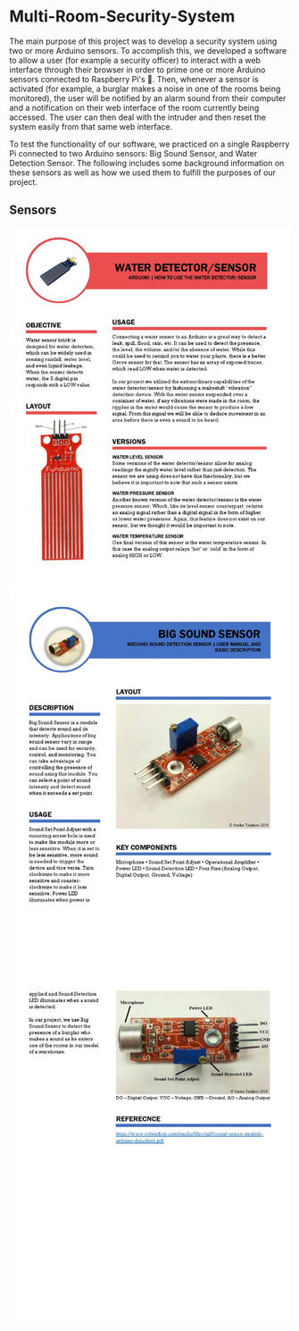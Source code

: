 # Multi-Room-Security-System
The main purpose of this project was to develop a security system using two or more Arduino sensors. To accomplish this, we developed a software to allow a user (for example a security officer) to interact with a web interface through their browser in order to prime one or more Arduino sensors connected to Raspberry Pi's :apple:. Then, whenever a sensor is activated (for example, a burglar makes a noise in one of the rooms being monitored), the user will be notified by an alarm sound from their computer and a notification on their web interface of the room currently being accessed. The user can then deal with the intruder and then reset the system easily from that same web interface.

To test the functionality of our software, we practiced on a single Raspberry Pi connected to two Arduino sensors: Big Sound Sensor, and Water Detection Sensor. The following includes some background information on these sensors as well as how we used them to fulfill the purposes of our project.
## Sensors
![](VeryProfessionalSensor-page-001.jpg)
![](BigSoundSensor-page-001.jpg)
![](BigSoundSensor-page-002.jpg)
